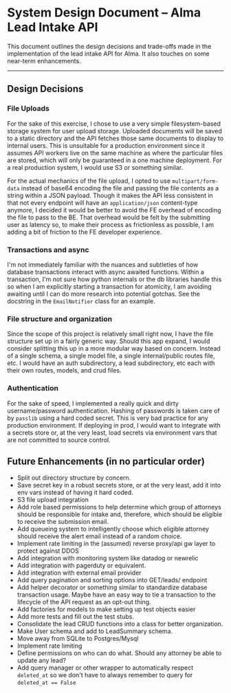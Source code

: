 # System Design Document – Alma Lead Intake API

This document outlines the design decisions and trade-offs made in the implementation of the lead intake API for Alma. It also touches on some near-term enhancements.

---

## Design Decisions

### File Uploads
For the sake of this exercise, I chose to use a very simple filesystem-based storage system for user upload storage. Uploaded documents will be saved to a static directory and the API fetches those same documents to display to internal users. This is unsuitable for a production environment since it assumes API workers
live on the same machine as where the particular files are stored, which will only
be guaranteed in a one machine deployment. For a real production system, I would use
S3 or something similar.

For the actual mechanics of the file upload, I opted to use `multipart/form-data` instead of base64 encoding the file and passing the file contents as a string within a JSON payload. Though it makes the API less consistent in that not every endpoint will have an `application/json` content-type anymore, I decided it would be better to avoid the FE overhead of encoding the file to pass to the BE. That overhead would be felt by the submitting user as latency so, to make their process as frictionless as possible, I am adding a bit of friction to the FE developer experience.

### Transactions and async
I'm not immediately familiar with the nuances and subtleties of how database transactions interact with async awaited functions. Within a transaction, I'm not sure how python internals or the db libraries handle this so when I am explicitly starting a transaction for atomicity, I am avoiding awaiting until I can do more research into potential gotchas. See the docstring in the `EmailNotifier` class for an example.

### File structure and organization
Since the scope of this project is relatively small right now, I have the file structure set up in a fairly generic way. Should this app expand, I would consider splitting this up in a more modular way based on concern. Instead of a single schema, a single model file, a single internal/public routes file, etc. I would have an auth subdirectory, a lead subdirectory, etc each with their own routes, models, and crud files.

### Authentication
For the sake of speed, I implemented a really quick and dirty username/password authentication. Hashing of passwords is taken care of by `passlib` using a hard coded secret. This is very bad practice for any production environment. If deploying in prod, I would want to integrate with a secrets store or, at the very least, load secrets via environment vars that are not committed to source control.


## Future Enhancements (in no particular order)
- Split out directory structure by concern.
- Save secret key in a robust secrets store, or at the very least, add it into env vars instead of having it hard coded.
- S3 file upload integration
- Add role based permissions to help determine which group of attorneys should be responsible for intake and, therefore, which should be eligible to receive the submission email.
- Add queueing system to intelligently choose which eligible attorney should receive the alert email instead of a random choice.
- Implement rate limiting in the (assumed) reverse proxy/api gw layer to protect against DDOS
- Add integration with monitoring system like datadog or newrelic
- Add integration with pagerduty or equivalent.
- Add integration with external email provider
- Add query pagination and sorting options into GET/leads/ endpoint
- Add helper decorator or something similar to standardize database transaction usage. Maybe have an easy way to tie a transaction to the lifecycle of the API request as an opt-out thing.
- Add factories for models to make setting up test objects easier
- Add more tests and fill out the test stubs.
- Consolidate the lead CRUD functions into a class for better organization.
- Make User schema and add to LeadSummary schema.
- Move away from SQLite to Postgres/Mysql
- Implement rate limiting
- Define permissions on who can do what. Should any attorney be able to update any lead?
- Add query manager or other wrapper to automatically respect `deleted_at` so we don't have to always remember to query for `deleted_at == False`
